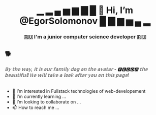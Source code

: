 <h1 align="center">▁ ▂ ▄ ▅ ▆ ▇ █ 👋 Hi, I’m @EgorSolomonov █ ▇ ▆ ▅ ▄ ▂ </h1>
<h3 align="center"> 🇷🇺 I'm a junior computer science developer 🇷🇺 </h3>
<h2>🐕</h2>
<h6 align="left">𝔹𝕪 𝕥𝕙𝕖 𝕨𝕒𝕪, 𝕚𝕥 𝕚𝕤 𝕠𝕦𝕣 𝕗𝕒𝕞𝕚𝕝𝕪 𝕕𝕠𝕘 𝕠𝕟 𝕥𝕙𝕖 𝕒𝕧𝕒𝕥𝕒𝕣 - 🅵🅴🅳🅾🆁 𝕥𝕙𝕖 𝕓𝕖𝕒𝕦𝕥𝕚𝕗𝕦𝕝! ℍ𝕖 𝕨𝕚𝕝𝕝 𝕥𝕒𝕜𝕖 𝕒 𝕝𝕠𝕠𝕜 𝕒𝕗𝕥𝕖𝕣 𝕪𝕠𝕦 𝕠𝕟 𝕥𝕙𝕚𝕤 𝕡𝕒𝕘𝕖! </h6>



- 👀 I’m interested in Fullstack technologies of web-developement  
- 🌱 I’m currently learning ...
- 💞️ I’m looking to collaborate on ...
- 📫 How to reach me ...

<!---
EgorSolomonov/EgorSolomonov is a ✨ special ✨ repository because its `README.md` (this file) appears on your GitHub profile.
You can click the Preview link to take a look at your changes.
--->
